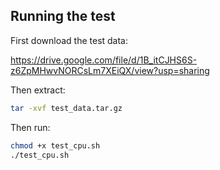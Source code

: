 ## Running the test

First download the test data:

https://drive.google.com/file/d/1B_itCJHS6S-z6ZpMHwvNORCsLm7XEiQX/view?usp=sharing

Then extract:

```bash
tar -xvf test_data.tar.gz
```

Then run:
```bash
chmod +x test_cpu.sh
./test_cpu.sh
```
